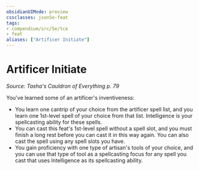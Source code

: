 ```yaml
---
obsidianUIMode: preview
cssclasses: json5e-feat
tags:
- compendium/src/5e/tce
- feat
aliases: ["Artificer Initiate"]
---
```

# Artificer Initiate
*Source: Tasha's Cauldron of Everything p. 79*  

You've learned some of an artificer's inventiveness:

- You learn one cantrip of your choice from the artificer spell list, and you learn one 1st-level spell of your choice from that list. Intelligence is your spellcasting ability for these spells.  
- You can cast this feat's 1st-level spell without a spell slot, and you must finish a long rest before you can cast it in this way again. You can also cast the spell using any spell slots you have.  
- You gain proficiency with one type of artisan's tools of your choice, and you can use that type of tool as a spellcasting focus for any spell you cast that uses Intelligence as its spellcasting ability.